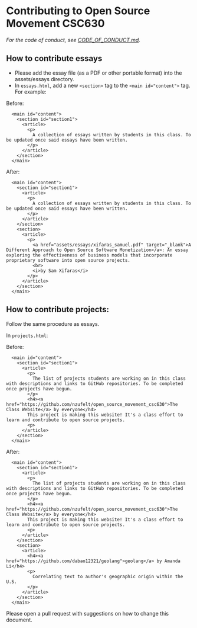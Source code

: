 # Contributing to Open Source Movement CSC630

*For the code of conduct, see [CODE_OF_CONDUCT.md](CODE_OF_CONDUCT.md).*

## How to contribute essays

* Please add the essay file (as a PDF or other portable format) into the assets/essays directory.
* In `essays.html`, add a new `<section>` tag to the `<main id="content">` tag. For example:

Before:
```
  <main id="content">
    <section id="section1">
      <article>
        <p>
          A collection of essays written by students in this class. To be updated once said essays have been written.
        </p>
      </article>
    </section>
  </main>
```

After:
```
  <main id="content">
    <section id="section1">
      <article>
        <p>
          A collection of essays written by students in this class. To be updated once said essays have been written.
        </p>
      </article>
    </section>
    <section>
      <article>
        <p>
          <a href="assets/essays/xifaras_samuel.pdf" target="_blank">A Different Approach to Open Source Software Monetization</a>: An essay exploring the effectiveness of business models that incorporate proprietary software into open source projects.
          <br>
          <i>by Sam Xifaras</i>
        </p>
      </article>
    </section>
  </main>
```

## How to contribute projects:

Follow the same procedure as essays.

In `projects.html`:

Before:

```
  <main id="content">
    <section id="section1">
      <article>
        <p>
          The list of projects students are working on in this class with descriptions and links to GitHub repositories. To be completed once projects have begun.
        </p>
        <h4><a href="https://github.com/nzufelt/open_source_movement_csc630">The Class Website</a> by everyone</h4>
        This project is making this website! It's a class effort to learn and contribute to open source projects.
        <p>
      </article>
    </section>
  </main>
```

After:

```
  <main id="content">
    <section id="section1">
      <article>
        <p>
          The list of projects students are working on in this class with descriptions and links to GitHub repositories. To be completed once projects have begun.
        </p>
        <h4><a href="https://github.com/nzufelt/open_source_movement_csc630">The Class Website</a> by everyone</h4>
        This project is making this website! It's a class effort to learn and contribute to open source projects.
        <p>
      </article>
    </section>
    <section> 
      <article>
        <h4><a href="https://github.com/dabao12321/geolang">geolang</a> by Amanda Li</h4>
        <p>
          Correlating text to author's geographic origin within the U.S.
        </p>
      </article>
    </section>
  </main>
```

Please open a pull request with suggestions on how to change this document.
